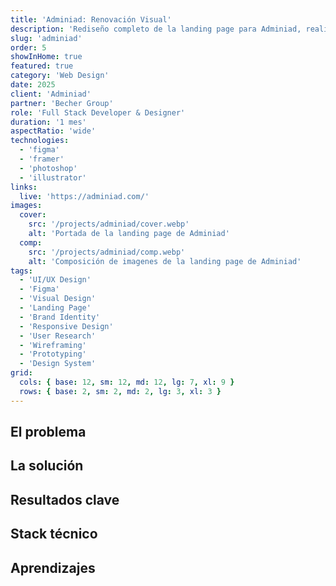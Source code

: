 ```yaml
---
title: 'Adminiad: Renovación Visual'
description: 'Rediseño completo de la landing page para Adminiad, realizado en Figma. Un enfoque moderno y minimalista que optimiza la experiencia visual y la usabilidad.'
slug: 'adminiad'
order: 5
showInHome: true
featured: true
category: 'Web Design'
date: 2025
client: 'Adminiad'
partner: 'Becher Group'
role: 'Full Stack Developer & Designer'
duration: '1 mes'
aspectRatio: 'wide'
technologies:
  - 'figma'
  - 'framer'
  - 'photoshop'
  - 'illustrator'
links:
  live: 'https://adminiad.com/'
images:
  cover:
    src: '/projects/adminiad/cover.webp'
    alt: 'Portada de la landing page de Adminiad'
  comp:
    src: '/projects/adminiad/comp.webp'
    alt: 'Composición de imagenes de la landing page de Adminiad'
tags:
  - 'UI/UX Design'
  - 'Figma'
  - 'Visual Design'
  - 'Landing Page'
  - 'Brand Identity'
  - 'Responsive Design'
  - 'User Research'
  - 'Wireframing'
  - 'Prototyping'
  - 'Design System'
grid:
  cols: { base: 12, sm: 12, md: 12, lg: 7, xl: 9 }
  rows: { base: 2, sm: 2, md: 2, lg: 3, xl: 3 }
---
```


## El problema

## La solución

## Resultados clave

## Stack técnico

## Aprendizajes
